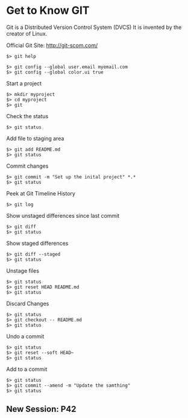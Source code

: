 # Get to Know GIT

Git is a Distributed Version Control System (DVCS)
It is invented by the creator of Linux.

Official Git Site: http://git-scom.com/

```` 
$> git help

$> git config --global user.email myemail.com
$> git config --global color.ui true
````

Start a project
````
$> mkdir myproject
$> cd myproject
$> git
````

Check the status
````
$> git status
````

Add file to staging area
````
$> git add README.md
$> git status
````

Commit changes
````
$> git commit -m "Set up the inital project" *.*
$> git status
````

Peek at Git Timeline History
````
$> git log
````

Show unstaged differences since last commit
````
$> git diff
$> git status
````

Show staged differences
````
$> git diff --staged
$> git status
````

Unstage files
````
$> git status
$> git reset HEAD README.md
$> git status
````

Discard Changes
````
$> git status
$> git checkout -- README.md
$> git status
````

Undo a commit
````
$> git status
$> git reset --soft HEAD~
$> git status
````

Add to a commit
````
$> git status
$> git commit --amend -m "Update the samthing"
$> git status
````

## New Session: P42